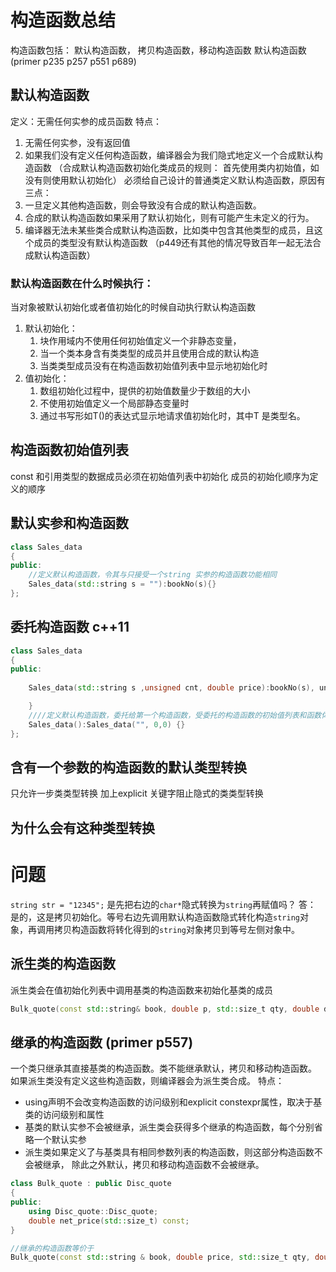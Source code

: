# 构造函数总结
构造函数包括： 默认构造函数， 拷贝构造函数，移动构造函数
默认构造函数(primer p235 p257 p551 p689)

## 默认构造函数 
定义：无需任何实参的成员函数
特点： 
1. 无需任何实参，没有返回值 
2. 如果我们没有定义任何构造函数，编译器会为我们隐式地定义一个合成默认构造函数 （合成默认构造函数初始化类成员的规则： 首先使用类内初始值，如没有则使用默认初始化）
必须给自己设计的普通类定义默认构造函数，原因有三点：
1. 一旦定义其他构造函数，则会导致没有合成的默认构造函数。
2. 合成的默认构造函数如果采用了默认初始化，则有可能产生未定义的行为。
3. 编译器无法未某些类合成默认构造函数，比如类中包含其他类型的成员，且这个成员的类型没有默认构造函数 （p449还有其他的情况导致百年一起无法合成默认构造函数）

### 默认构造函数在什么时候执行：
当对象被默认初始化或者值初始化的时候自动执行默认构造函数
1. 默认初始化： 
   1. 块作用域内不使用任何初始值定义一个非静态变量，
   2. 当一个类本身含有类类型的成员并且使用合成的默认构造
   3. 当类类型成员没有在构造函数初始值列表中显示地初始化时
2. 值初始化：
   1. 数组初始化过程中，提供的初始值数量少于数组的大小
   2. 不使用初始值定义一个局部静态变量时
   3. 通过书写形如T()的表达式显示地请求值初始化时，其中T 是类型名。

## 构造函数初始值列表
const 和引用类型的数据成员必须在初始值列表中初始化
成员的初始化顺序为定义的顺序

## 默认实参和构造函数
```c++
class Sales_data
{    
public:
    //定义默认构造函数，令其与只接受一个string 实参的构造函数功能相同
    Sales_data(std::string s = ""):bookNo(s){}
};
```

## 委托构造函数 c++11

```c++
class Sales_data
{    
public:
    
    Sales_data(std::string s ,unsigned cnt, double price):bookNo(s), unites_sold(cnt), revenue(cnt*price){

    }
    ////定义默认构造函数，委托给第一个构造函数，受委托的构造函数的初始值列表和函数体依次执行
    Sales_data():Sales_data("", 0,0) {}
};
```


## 含有一个参数的构造函数的默认类型转换
只允许一步类类型转换
加上explicit 关键字阻止隐式的类类型转换

## 为什么会有这种类型转换

# 问题
`string str = "12345";` 是先把右边的`char*`隐式转换为`string`再赋值吗？
答： 是的，这是拷贝初始化。等号右边先调用默认构造函数隐式转化构造`string`对象，再调用拷贝构造函数将转化得到的`string`对象拷贝到等号左侧对象中。

## 派生类的构造函数
派生类会在值初始化列表中调用基类的构造函数来初始化基类的成员
```c++
Bulk_quote(const std::string& book, double p, std::size_t qty, double disc) : Quote(book,p),min_qty(qty), discount(disc) {}
```

## 继承的构造函数 (primer p557)
一个类只继承其直接基类的构造函数。类不能继承默认，拷贝和移动构造函数。 如果派生类没有定义这些构造函数，则编译器会为派生类合成。
特点：
- using声明不会改变构造函数的访问级别和explicit constexpr属性，取决于基类的访问级别和属性
- 基类的默认实参不会被继承，派生类会获得多个继承的构造函数，每个分别省略一个默认实参
- 派生类如果定义了与基类具有相同参数列表的构造函数，则这部分构造函数不会被继承， 除此之外默认，拷贝和移动构造函数不会被继承。
  
```c++
class Bulk_quote : public Disc_quote
{
public:
    using Disc_quote::Disc_quote;
    double net_price(std::size_t) const;
}

//继承的构造函数等价于
Bulk_quote(const std::string & book, double price, std::size_t qty, double disc): Disc_quote(book,price,qty,disc){}
```

